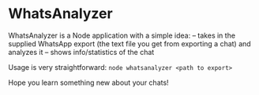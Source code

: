 # WhatsAnalyzer

WhatsAnalyzer is a Node application with a simple idea:
– takes in the supplied WhatsApp export (the text file you get from exporting a chat) and analyzes it
– shows info/statistics of the chat

Usage is very straightforward: `node whatsanalyzer <path to export>`

Hope you learn something new about your chats!
